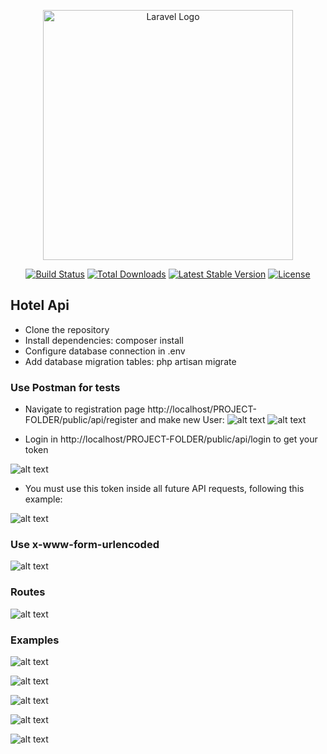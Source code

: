 <p align="center"><a href="https://laravel.com" target="_blank"><img src="https://raw.githubusercontent.com/laravel/art/master/logo-lockup/5%20SVG/2%20CMYK/1%20Full%20Color/laravel-logolockup-cmyk-red.svg" width="400" alt="Laravel Logo"></a></p>

<p align="center">
<a href="https://github.com/laravel/framework/actions"><img src="https://github.com/laravel/framework/workflows/tests/badge.svg" alt="Build Status"></a>
<a href="https://packagist.org/packages/laravel/framework"><img src="https://img.shields.io/packagist/dt/laravel/framework" alt="Total Downloads"></a>
<a href="https://packagist.org/packages/laravel/framework"><img src="https://img.shields.io/packagist/v/laravel/framework" alt="Latest Stable Version"></a>
<a href="https://packagist.org/packages/laravel/framework"><img src="https://img.shields.io/packagist/l/laravel/framework" alt="License"></a>
</p>

## Hotel Api

- Clone the repository
- Install dependencies: composer install
- Configure database connection in .env
- Add database migration tables:  php artisan migrate

### Use Postman for tests

- Navigate to registration page http://localhost/PROJECT-FOLDER/public/api/register and make new User:
![alt text](public/hotel-api-pic/Rregistration-Step-1.JPG) 
![alt text](public/hotel-api-pic/Rregistration-Step-2.JPG) 

- Login in http://localhost/PROJECT-FOLDER/public/api/login to get your token

![alt text](public/hotel-api-pic/Login.JPG) 

- You must use this token inside all future API requests, following this example:

![alt text](public/hotel-api-pic/authorization.JPG) 

### Use x-www-form-urlencoded

![alt text](public/hotel-api-pic/WhenUsingPUT.JPG) 

### Routes

![alt text](public/hotel-api-pic/Routes.JPG) 

### Examples
![alt text](public/hotel-api-pic/Room-add.JPG)
 
![alt text](public/hotel-api-pic/Room-add-token.JPG) 

![alt text](public/hotel-api-pic/StoreBooking.JPG) 

![alt text](public/hotel-api-pic/ViewRoom.JPG) 

![alt text](public/hotel-api-pic/ViewBooking.JPG) 